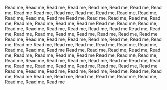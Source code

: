 Read me, Read me, Read me, Read me, Read me, Read me, Read me, Read me, Read me
Read me, Read me, Read me, Read me, Read me, Read me, Read me, Read me, Read me
Read me, Read me, Read me, Read me, Read me, Read me, Read me, Read me, Read me
Read me, Read me, Read me, Read me, Read me, Read me, Read me, Read me, Read me
Read me, Read me, Read me, Read me, Read me, Read me, Read me, Read me, Read me
Read me, Read me, Read me, Read me, Read me, Read me, Read me, Read me, Read me
Read me, Read me, Read me, Read me, Read me, Read me, Read me, Read me, Read me
Read me, Read me, Read me, Read me, Read me, Read me, Read me, Read me, Read me
Read me, Read me, Read me, Read me, Read me, Read me, Read me, Read me, Read me
Read me, Read me, Read me, Read me, Read me, Read me, Read me, Read me, Read me
Read me, Read me, Read me, Read me, Read me, Read me, Read me, Read me, Read me
Read me, Read me, Read me, Read me, Read me, Read me, Read me, Read me, Read me